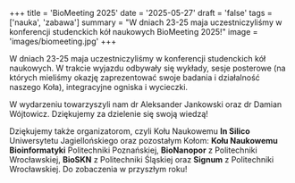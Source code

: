 +++
title = 'BioMeeting 2025'
date = '2025-05-27'
draft = 'false'
tags = ['nauka', 'zabawa']
summary = "W dniach 23-25 maja uczestniczyliśmy w konferencji studenckich kół naukowych BioMeeting 2025!"
image = 'images/biomeeting.jpg'
+++

<!-- Tutaj START - cała treść posta -->

W dniach 23-25 maja uczestniczyliśmy w konferencji studenckich kół naukowych. W trakcie wyjazdu odbywały się wykłady, sesje posterowe (na których mieliśmy okazję zaprezentować swoje badania i działalność naszego Koła), integracyjne ogniska i wycieczki.

W wydarzeniu towarzyszyli nam dr Aleksander Jankowski oraz dr Damian Wójtowicz. Dziękujemy za dzielenie się swoją wiedzą!

Dziękujemy także organizatorom, czyli Kołu Naukowemu **In Silico** Uniwersytetu Jagiellońskiego oraz pozostałym Kołom: **Kołu Naukowemu Bioinformatyki** Politechniki Poznańskiej, **BioNanopor** z Politechniki Wrocławskiej, **BioSKN** z Politechniki Śląskiej oraz **Signum** z Politechniki Wrocławskiej. Do zobaczenia w przyszłym roku!
